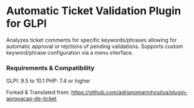 # Automatic Ticket Validation Plugin for GLPI

Analyzes ticket comments for specific keywords/phrases allowing for automatic approval or rejctions of pending validations.
Supports custom keyword/phrase configuration via a menu interface.


### Requirements & Compatibility
GLPI: 9.5 to 10.1
PHP: 7.4 or higher

Forked & Translated from: https://github.com/adrianomarinhosilva/plugin-aprovacao-de-ticket
